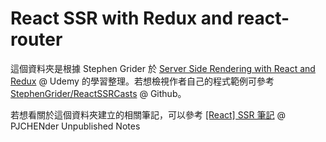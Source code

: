 # React SSR with Redux and react-router

這個資料夾是根據 Stephen Grider 於 [Server Side Rendering with React and Redux](https://www.udemy.com/server-side-rendering-with-react-and-redux) @ Udemy 的學習整理。若想檢視作者自己的程式範例可參考 [StephenGrider/ReactSSRCasts](https://github.com/StephenGrider/ReactSSRCasts) @ Github。

若想看關於這個資料夾建立的相關筆記，可以參考 [[React] SSR 筆記](https://pjchender.github.io/2018/09/21/react-ssr-%E7%AD%86%E8%A8%98/) @ PJCHENder Unpublished Notes
